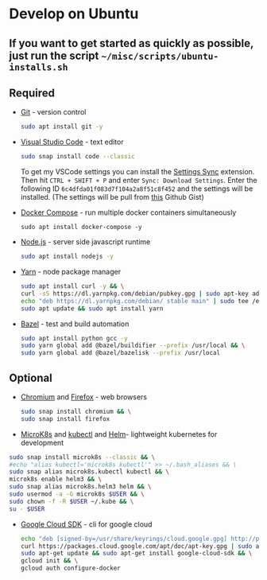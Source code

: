 # Develop on Ubuntu

## If you want to get started as quickly as possible, just run the script `~/misc/scripts/ubuntu-installs.sh`

## Required

- [Git](https://github.com/git/git) - version control

  ```bash
  sudo apt install git -y
  ```

- [Visual Studio Code](https://github.com/Microsoft/vscode) - text editor

  ```bash
  sudo snap install code --classic
  ```

  To get my VSCode settings you can install the [Settings Sync](https://marketplace.visualstudio.com/items?itemName=Shan.code-settings-sync) extension.
  Then hit `CTRL + SHIFT + P` and enter `Sync: Download Settings`. Enter the following ID `6c4dfda01f083d7f104a2a8f51c8f452` and the settings will be installed. (The settings will be pull from [this](https://gist.github.com/flolu/6c4dfda01f083d7f104a2a8f51c8f452) Github Gist)

- [Docker Compose](https://github.com/docker/compose) - run multiple docker containers simultaneously

  ```
  sudo apt install docker-compose -y
  ```

- [Node.js](https://nodejs.org) - server side javascript runtime

  ```bash
  sudo apt install nodejs -y
  ```

- [Yarn](https://github.com/yarnpkg/yarn) - node package manager

  ```bash
  sudo apt install curl -y && \
  curl -sS https://dl.yarnpkg.com/debian/pubkey.gpg | sudo apt-key add - && \
  echo "deb https://dl.yarnpkg.com/debian/ stable main" | sudo tee /etc/apt/sources.list.d/yarn.list && \
  sudo apt update && sudo apt install yarn
  ```

- [Bazel](https://github.com/bazelbuild/bazel) - test and build automation

  ```bash
  sudo apt install python gcc -y
  sudo yarn global add @bazel/buildifier --prefix /usr/local && \
  sudo yarn global add @bazel/bazelisk --prefix /usr/local
  ```

## Optional

- [Chromium](https://github.com/chromium/chromium) and [Firefox](https://www.mozilla.org/en-US/firefox/new) - web browsers

  ```bash
  sudo snap install chromium && \
  sudo snap install firefox
  ```

- [MicroK8s](https://github.com/ubuntu/microk8s) and [kubectl](https://github.com/kubernetes/kubectl) and [Helm](https://github.com/helm/helm)- lightweight kubernetes for development

```bash
sudo snap install microk8s --classic && \
#echo "alias kubectl='microk8s kubectl'" >> ~/.bash_aliases && \
sudo snap alias microk8s.kubectl kubectl && \
microk8s enable helm3 && \
sudo snap alias microk8s.helm3 helm && \
sudo usermod -a -G microk8s $USER && \
sudo chown -f -R $USER ~/.kube && \
su - $USER
```

- [Google Cloud SDK](https://cloud.google.com/sdk/) - cli for google cloud

  ```bash
  echo "deb [signed-by=/usr/share/keyrings/cloud.google.gpg] http://packages.cloud.google.com/apt cloud-sdk main" | sudo tee -a /etc/apt/sources.list.d/google-cloud-sdk.list && \
  curl https://packages.cloud.google.com/apt/doc/apt-key.gpg | sudo apt-key --keyring /usr/share/keyrings/cloud.google.gpg add - && \
  sudo apt-get update && sudo apt-get install google-cloud-sdk && \
  gcloud init && \
  gcloud auth configure-docker
  ```
